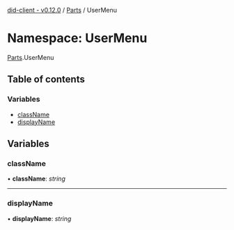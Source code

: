 [did-client - v0.12.0](../README.md) / [Parts](parts.md) / UserMenu

# Namespace: UserMenu

[Parts](parts.md).UserMenu

## Table of contents

### Variables

- [className](parts.usermenu.md#classname)
- [displayName](parts.usermenu.md#displayname)

## Variables

### className

• **className**: *string*

___

### displayName

• **displayName**: *string*
